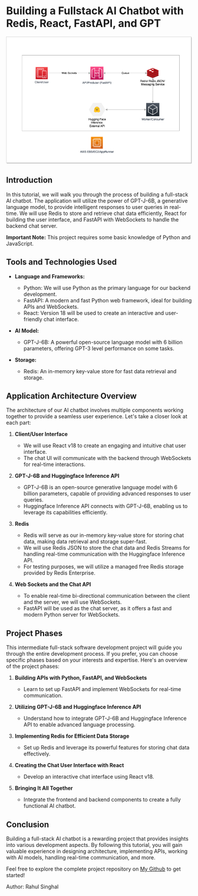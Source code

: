 # Building a Fullstack AI Chatbot with Redis, React, FastAPI, and GPT

![Fullstack AI Chatbot](https://github.com/vikasharma005/Fullstack-AI-Chatbot/blob/main/docs/full-stack-chatbot-architecture.png)

## Introduction

In this tutorial, we will walk you through the process of building a full-stack AI chatbot. The application will utilize the power of GPT-J-6B, a generative language model, to provide intelligent responses to user queries in real-time. We will use Redis to store and retrieve chat data efficiently, React for building the user interface, and FastAPI with WebSockets to handle the backend chat server.

**Important Note:**
This project requires some basic knowledge of Python and JavaScript.

## Tools and Technologies Used

- **Language and Frameworks:**
  - Python: We will use Python as the primary language for our backend development.
  - FastAPI: A modern and fast Python web framework, ideal for building APIs and WebSockets.
  - React: Version 18 will be used to create an interactive and user-friendly chat interface.

- **AI Model:**
  - GPT-J-6B: A powerful open-source language model with 6 billion parameters, offering GPT-3 level performance on some tasks.

- **Storage:**
  - Redis: An in-memory key-value store for fast data retrieval and storage.

## Application Architecture Overview

The architecture of our AI chatbot involves multiple components working together to provide a seamless user experience. Let's take a closer look at each part:

1. **Client/User Interface**
   - We will use React v18 to create an engaging and intuitive chat user interface.
   - The chat UI will communicate with the backend through WebSockets for real-time interactions.

2. **GPT-J-6B and Huggingface Inference API**
   - GPT-J-6B is an open-source generative language model with 6 billion parameters, capable of providing advanced responses to user queries.
   - Huggingface Inference API connects with GPT-J-6B, enabling us to leverage its capabilities efficiently.

3. **Redis**
   - Redis will serve as our in-memory key-value store for storing chat data, making data retrieval and storage super-fast.
   - We will use Redis JSON to store the chat data and Redis Streams for handling real-time communication with the Huggingface Inference API.
   - For testing purposes, we will utilize a managed free Redis storage provided by Redis Enterprise.

4. **Web Sockets and the Chat API**
   - To enable real-time bi-directional communication between the client and the server, we will use WebSockets.
   - FastAPI will be used as the chat server, as it offers a fast and modern Python server for WebSockets.

## Project Phases

This intermediate full-stack software development project will guide you through the entire development process. If you prefer, you can choose specific phases based on your interests and expertise. Here's an overview of the project phases:

1. **Building APIs with Python, FastAPI, and WebSockets**
   - Learn to set up FastAPI and implement WebSockets for real-time communication.

2. **Utilizing GPT-J-6B and Huggingface Inference API**
   - Understand how to integrate GPT-J-6B and Huggingface Inference API to enable advanced language processing.

3. **Implementing Redis for Efficient Data Storage**
   - Set up Redis and leverage its powerful features for storing chat data effectively.

4. **Creating the Chat User Interface with React**
   - Develop an interactive chat interface using React v18.

5. **Bringing It All Together**
   - Integrate the frontend and backend components to create a fully functional AI chatbot.

## Conclusion

Building a full-stack AI chatbot is a rewarding project that provides insights into various development aspects. By following this tutorial, you will gain valuable experience in designing architecture, implementing APIs, working with AI models, handling real-time communication, and more.

Feel free to explore the complete project repository on [My Github](https://github.com/vikasharma005/Fullstack-AI-Chatbot/) to get started!

Author: Rahul Singhal
